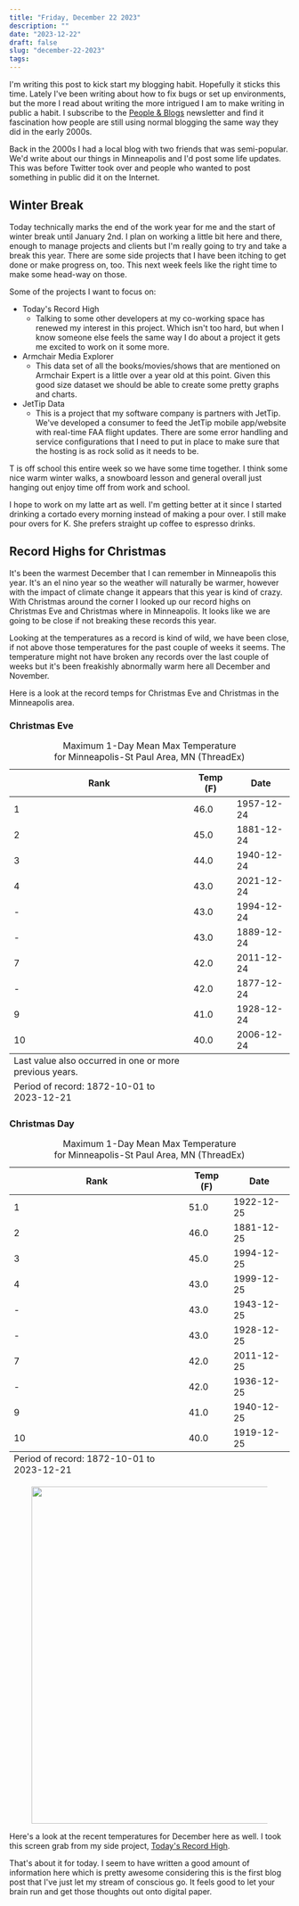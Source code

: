 ```yaml
---
title: "Friday, December 22 2023"
description: ""
date: "2023-12-22"
draft: false
slug: "december-22-2023"
tags:
---
```


<p>I'm writing this post to kick start my blogging habit. Hopefully it sticks this time. Lately I've been writing about how to fix bugs or set up environments, but the more I read about writing the more intrigued I am to make writing in public a habit. I subscribe to the <a href="https://peopleandblogs.com/" rel="noreferrer">People &amp; Blogs</a> newsletter and find it fascination how people are still using normal blogging the same way they did in the early 2000s. </p><p>Back in the 2000s I had a local blog with two friends that was semi-popular. We'd write about our things in Minneapolis and I'd post some life updates. This was before Twitter took over and people who wanted to post something in public did it on the Internet. </p><h2 id="winter-break">Winter Break</h2><p>Today technically marks the end of the work year for me and the start of winter break until January 2nd. I plan on working a little bit here and there, enough to manage projects and clients but I'm really going to try and take a break this year. There are some side projects that I have been itching to get done or make progress on, too. This next week feels like the right time to make some head-way on those. </p><p>Some of the projects I want to focus on:</p><ul><li>Today's Record High<ul><li>Talking to some other developers at my co-working space has renewed my interest in this project. Which isn't too hard, but when I know someone else feels the same way I do about a project it gets me excited to work on it some more. </li></ul></li><li>Armchair Media Explorer<ul><li>This data set of all the books/movies/shows that are mentioned on Armchair Expert is a little over a year old at this point. Given this good size dataset we should be able to create some pretty graphs and charts.</li></ul></li><li>JetTip Data<ul><li>This is a project that my software company is partners with JetTip. We've developed a consumer to feed the JetTip mobile app/website with real-time FAA flight updates. There are some error handling and service configurations that I need to put in place to make sure that the hosting is as rock solid as it needs to be.</li></ul></li></ul><p>T is off school this entire week so we have some time together. I think some nice warm winter walks, a snowboard lesson and general overall just hanging out enjoy time off from work and school. </p><p>I hope to work on my latte art as well. I'm getting better at it since I started drinking a cortado every morning instead of making a pour over. I still make pour overs for K. She prefers straight up coffee to espresso drinks. </p><h2 id="record-highs-for-christmas">Record Highs for Christmas</h2><p>It's been the warmest December that I can remember in Minneapolis this year. It's an el nino year so the weather will naturally be warmer, however with the impact of climate change it appears that this year is kind of crazy. With Christmas around the corner I looked up our record highs on Christmas Eve and Christmas where in Minneapolis. It looks like we are going to be close if not breaking these records this year.</p><p>Looking at the temperatures as a record is kind of wild, we have been close, if not above those temperatures for the past couple of weeks it seems. The temperature might not have broken any records over the last couple of weeks but it's been freakishly abnormally warm here all December and November. </p><p>Here is a look at the record temps for Christmas Eve and Christmas in the Minneapolis area. </p><h3 id="christmas-eve">Christmas Eve</h3>
<!--kg-card-begin: html-->
<table class="tablesorter tablesorter-default"><caption>Maximum 1-Day Mean Max Temperature <br>for Minneapolis-St Paul Area, MN (ThreadEx)<br></caption><thead><tr class="tablesorter-headerRow"><th style="user-select: none;" data-column="0" class="sorter-sorttrace string-bottom tablesorter-header"><div class="tablesorter-header-inner">Rank</div></th><th style="user-select: none;" data-column="1" class="sorter-sorttrace string-bottom tablesorter-header"><div class="tablesorter-header-inner">Temp (F)</div></th><th style="user-select: none;" data-column="2" class="sorter-text tablesorter-header"><div class="tablesorter-header-inner">Date</div></th></tr></thead><tbody><tr><td>1</td><td>46.0</td><td>1957-12-24</td></tr><tr><td>2</td><td>45.0</td><td>1881-12-24</td></tr><tr><td>3</td><td>44.0</td><td>1940-12-24</td></tr><tr><td>4</td><td>43.0</td><td>2021-12-24</td></tr><tr><td>-</td><td>43.0</td><td>1994-12-24</td></tr><tr><td>-</td><td>43.0</td><td>1889-12-24</td></tr><tr><td>7</td><td>42.0</td><td>2011-12-24</td></tr><tr><td>-</td><td>42.0</td><td>1877-12-24</td></tr><tr><td>9</td><td>41.0</td><td>1928-12-24</td></tr><tr><td>10</td><td>40.0</td><td>2006-12-24</td></tr></tbody><tfoot><tr><td data-column="0">Last value also occurred in one or more previous years.</td></tr><tr><td data-column="0">Period of record: 1872-10-01 to 2023-12-21</td></tr></tfoot></table>
<!--kg-card-end: html-->
<p></p><h3 id="christmas-day">Christmas Day</h3>
<!--kg-card-begin: html-->
<table class="tablesorter tablesorter-default"><caption>Maximum 1-Day Mean Max Temperature <br>for Minneapolis-St Paul Area, MN (ThreadEx)<br></caption><thead><tr class="tablesorter-headerRow"><th class="sorter-sorttrace string-bottom tablesorter-header" data-column="0" style="user-select: none;"><div class="tablesorter-header-inner">Rank</div></th><th class="sorter-sorttrace string-bottom tablesorter-header" data-column="1" style="user-select: none;"><div class="tablesorter-header-inner">Temp (F)</div></th><th class="sorter-text tablesorter-header" data-column="2" style="user-select: none;"><div class="tablesorter-header-inner">Date</div></th></tr></thead><tbody><tr><td>1</td><td>51.0</td><td>1922-12-25</td></tr><tr><td>2</td><td>46.0</td><td>1881-12-25</td></tr><tr><td>3</td><td>45.0</td><td>1994-12-25</td></tr><tr><td>4</td><td>43.0</td><td>1999-12-25</td></tr><tr><td>-</td><td>43.0</td><td>1943-12-25</td></tr><tr><td>-</td><td>43.0</td><td>1928-12-25</td></tr><tr><td>7</td><td>42.0</td><td>2011-12-25</td></tr><tr><td>-</td><td>42.0</td><td>1936-12-25</td></tr><tr><td>9</td><td>41.0</td><td>1940-12-25</td></tr><tr><td>10</td><td>40.0</td><td>1919-12-25</td></tr></tbody><tfoot><tr><td data-column="0">Period of record: 1872-10-01 to 2023-12-21</td></tr></tfoot></table>
<!--kg-card-end: html-->
<figure class="kg-card kg-image-card"><img src="/images/2023/12/Screenshot-2023-12-22-at-8.29.15-AM.png" class="kg-image" alt="" loading="lazy" width="1581" height="605" srcset="/images/2023/12/Screenshot-2023-12-22-at-8.29.15-AM.png 600w, /images/2023/12/Screenshot-2023-12-22-at-8.29.15-AM.png 1000w, /images/2023/12/Screenshot-2023-12-22-at-8.29.15-AM.png 1581w" sizes="(min-width: 720px) 720px"></figure><p>Here's a look at the recent temperatures for December here as well. I took this screen grab from my side project, <a href="https://todaysrecordhigh.com" rel="noreferrer">Today's Record High</a>. </p><p>That's about it for today. I seem to have written a good amount of information here which is pretty awesome considering this is the first blog post that I've just let my stream of conscious go. It feels good to let your brain run and get those thoughts out onto digital paper.  </p>
